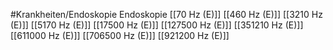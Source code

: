 #Krankheiten/Endoskopie
Endoskopie
[[70 Hz (E)]]
[[460 Hz (E)]]
[[3210 Hz (E)]]
[[5170 Hz (E)]]
[[17500 Hz (E)]]
[[127500 Hz (E)]]
[[351210 Hz (E)]]
[[611000 Hz (E)]]
[[706500 Hz (E)]]
[[921200 Hz (E)]]